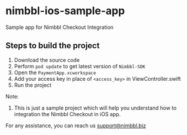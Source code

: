 # nimbbl-ios-sample-app

Sample app for Nimbbl Checkout Integration

## Steps to build the project
1. Download the source code
2. Perform `pod update` to get latest version of `Nimbbl-SDK`
3. Open the `PaymentApp.xcworkspace`
4. Add your access key in place of `<access_key>` in ViewController.swift
5. Run the project 


Note:
1. This is just a sample project which will help you understand how to integration the Nimbbl Checkout in iOS app. 

For any assistance, you can reach us support@nimbbl.biz